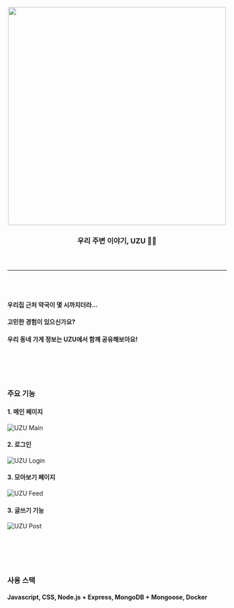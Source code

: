 
<br/><br/>
<p align="center"><img src="https://ifh.cc/g/mlNR3y.png" width="500px">
 <h3 align="center">우리 주변 이야기, UZU 💫💫 <br/><br/><br/> </h3>
 
-------------------------------------    
<br/><br/>    

#### 우리집 근처 약국이 몇 시까지더라...
#### 고민한 경험이 있으신가요?
#### 우리 동네 가게 정보는 UZU에서 함께 공유해보아요!

<br/><br/>  
-------------------------------------    
    
### 주요 기능
#### 1. 메인 페이지
![UZU Main](https://ifh.cc/g/NtbVak.gif)
#### 2. 로그인
![UZU Login](https://ifh.cc/g/hSMaHo.gif)
#### 3. 모아보기 페이지
![UZU Feed](https://ifh.cc/g/33mWkE.gif)
#### 3. 글쓰기 기능
![UZU Post](https://ifh.cc/g/Nj0gPM.gif)

<br/><br/>
-------------------------------------
### 사용 스택
#### Javascript, CSS, Node.js + Express, MongoDB + Mongoose, Docker
<br/><br/>




